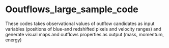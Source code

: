 # Ooutflows_large_sample_code
These codes takes observational values of outflow candidates as input variables (positions of blue-and redshifted pixels and velocity ranges) and generate visual maps and outflows properties as output (mass, momentum, energy)
